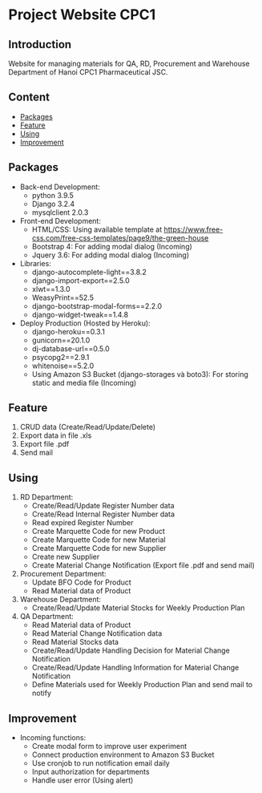 # Project Website CPC1

## Introduction
Website for managing materials for QA, RD, Procurement and Warehouse Department of Hanoi CPC1 Pharmaceutical JSC.

## Content
* [Packages](#kythuat)
* [Feature](#congnghe)
* [Using](#sudung)
* [Improvement](#phattrien)

<a name="kythuat"/></a>
## Packages
* Back-end Development:
  * python 3.9.5
  * Django 3.2.4
  * mysqlclient 2.0.3
* Front-end Development:
  * HTML/CSS: Using available template at https://www.free-css.com/free-css-templates/page9/the-green-house
  * Bootstrap 4: For adding modal dialog (Incoming)
  * Jquery 3.6: For adding modal dialog (Incoming)
* Libraries:
  * django-autocomplete-light==3.8.2
  * django-import-export==2.5.0
  * xlwt==1.3.0
  * WeasyPrint==52.5
  * django-bootstrap-modal-forms==2.2.0
  * django-widget-tweak==1.4.8
* Deploy Production (Hosted by Heroku):
  * django-heroku==0.3.1
  * gunicorn==20.1.0
  * dj-database-url==0.5.0
  * psycopg2==2.9.1
  * whitenoise==5.2.0
  * Using Amazon S3 Bucket (django-storages và boto3): For storing static and media file (Incoming)


<a name="congnghe"/></a>
## Feature
1. CRUD data (Create/Read/Update/Delete)
2. Export data in file .xls
3. Export file .pdf
4. Send mail

<a name="sudung"/></a>
## Using
1. RD Department:
    *  Create/Read/Update Register Number data
    *  Create/Read Internal Register Number data
    *  Read expired Register Number
    *  Create Marquette Code for new Product
    *  Create Marquette Code for new Material
    *  Create Marquette Code for new Supplier
    *  Create new Supplier
    *  Create Material Change Notification (Export file .pdf and send mail)
2. Procurement Department:
    * Update BFO Code for Product
    * Read Material data of Product
3. Warehouse Department:
    * Create/Read/Update Material Stocks for Weekly Production Plan
4. QA Department:
    * Read Material data of Product
    * Read Material Change Notification data
    * Read Material Stocks data
    * Create/Read/Update Handling Decision for Material Change Notification
    * Create/Read/Update Handling Information for Material Change Notification
    * Define Materials used for Weekly Production Plan and send mail to notify

<a name="phattrien"/></a>
## Improvement
* Incoming functions:
  * Create modal form to improve user experiment
  * Connect production environment to Amazon S3 Bucket
  * Use cronjob to run notification email daily
  * Input authorization for departments
  * Handle user error (Using alert)
